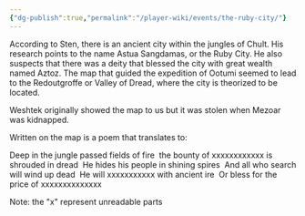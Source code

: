 ```yaml
---
{"dg-publish":true,"permalink":"/player-wiki/events/the-ruby-city/"}
---
```


According to Sten, there is an ancient city within the jungles of Chult. His research points to the name Astua Sangdamas, or the Ruby City. He also suspects that there was a deity that blessed the city with great wealth named Aztoz. The map that guided the expedition of Ootumi seemed to lead to the Redoutgroffe or Valley of Dread, where the city is theorized to be located.

Weshtek originally showed the map to us but it was stolen when Mezoar was kidnapped.

Written on the map is a poem that translates to:

Deep in the jungle passed fields of fire 
the bounty of xxxxxxxxxxxx is shrouded in dread 
He hides his people in shining spires 
And all who search will wind up dead 
He will xxxxxxxxxxx with ancient ire 
Or bless for the price of xxxxxxxxxxxxxx 

Note: the "x" represent unreadable parts